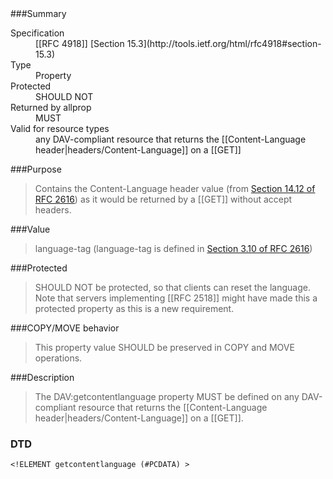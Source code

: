 <!-- --- title: DAV::getcontentlanguage -->

<div id="summary-box" markdown="1">
###Summary

<dl>
<dt>Specification</dt>
<dd markdown="1">[[RFC 4918]]
[Section 15.3](http://tools.ietf.org/html/rfc4918#section-15.3)
</dd>
<dt>Type</dt>
<dd markdown="1">Property
</dd>
<dt>Protected</dt>
<dd markdown="1">SHOULD NOT
</dd>
<dt>Returned by allprop</dt>
<dd markdown="1">MUST
</dd>
<dt>Valid for resource types</dt>
<dd markdown="1">any DAV-compliant resource that returns the [[Content-Language header|headers/Content-Language]] on a [[GET]]
</dd>
</dl>

</div>

<!-- below is a list of common sections for property definitions. Adjust the list as needed. Don't forget to block-quote any text that's copied from the RFC -->

###Purpose
> Contains the Content-Language header value (from [Section 14.12 of RFC 2616](http://tools.ietf.org/html/rfc2616#section-14.12)) as it would be returned by a [[GET]] without accept headers.

###Value
> language-tag (language-tag is defined in [Section 3.10 of RFC 2616](http://tools.ietf.org/html/rfc2616#section-3.10))

###Protected
> SHOULD NOT be protected, so that clients can reset the language. Note that servers implementing [[RFC 2518]] might have made this a protected property as this is a new requirement.

###COPY/MOVE behavior
> This property value SHOULD be preserved in COPY and MOVE operations.

###Description
> The DAV:getcontentlanguage property MUST be defined on any DAV-compliant resource that returns the [[Content-Language header|headers/Content-Language]] on a [[GET]].

### DTD
> 
```
<!ELEMENT getcontentlanguage (#PCDATA) >

```
